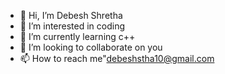 - 👋 Hi, I’m Debesh Shretha
- 👀 I’m interested in coding
- 🌱 I’m currently learning c++
- 💞️ I’m looking to collaborate on you
- 📫 How to reach me"debeshstha10@gmail.com

<!---
Debeshstha/Debeshstha is a ✨ special ✨ repository because its `README.md` (this file) appears on your GitHub profile.
You can click the Preview link to take a look at your changes.
--->
